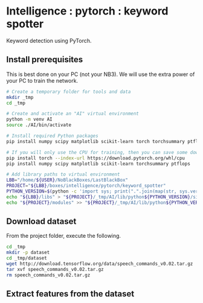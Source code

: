 # Intelligence : pytorch : keyword spotter
Keyword detection using PyTorch.

## Install prerequisites
This is best done on your PC (not your NB3). We will use the extra power of your PC to train the network.

```bash
# Create a temporary folder for tools and data
mkdir _tmp
cd _tmp

# Create and activate an "AI" virtual environment
python -m venv AI
source ./AI/bin/activate

# Install required Python packages
pip install numpy scipy matplotlib scikit-learn torch torchsummary ptflops

# If you will only use the CPU for training, then you can save some download time with the following
pip install torch --index-url https://download.pytorch.org/whl/cpu
pip install numpy scipy matplotlib scikit-learn torchsummary ptflops

# Add library paths to virtual environment
LBB="/home/${USER}/NoBlackBoxes/LastBlackBox"
PROJECT="${LBB}/boxes/intelligence/pytorch/keyword_spotter"
PYTHON_VERSION=$(python -c 'import sys; print(".".join(map(str, sys.version_info[:2])))')
echo "${LBB}/libs" > "${PROJECT}/_tmp/AI/lib/python${PYTHON_VERSION}/site-packages/local.pth"
echo "${PROJECT}/modules" >> "${PROJECT}/_tmp/AI/lib/python${PYTHON_VERSION}/site-packages/local.pth"
```

## Download dataset
From the project folder, execute the following.

```bash
cd _tmp
mkdir -p dataset
cd _tmp/dataset
wget http://download.tensorflow.org/data/speech_commands_v0.02.tar.gz
tar xvf speech_commands_v0.02.tar.gz
rm speech_commands_v0.02.tar.gz
```

## Extract features from the dataset
